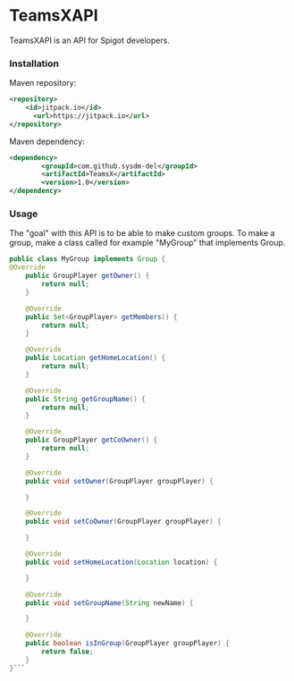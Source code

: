 # TeamsXAPI
TeamsXAPI is an API for Spigot developers.

### Installation
Maven repository:
```xml
<repository>
    <id>jitpack.io</id>
	  <url>https://jitpack.io</url>
</repository>
```

Maven dependency:
```xml
<dependency>
	    <groupId>com.github.sysdm-del</groupId>
	    <artifactId>TeamsX</artifactId>
	    <version>1.0</version>
</dependency>
```

### Usage

The "goal" with this API is to be able to make custom groups. To make a group, make a class called for example "MyGroup" that implements Group.
```java
public class MyGroup implements Group {
@Override
    public GroupPlayer getOwner() {
        return null;
    }

    @Override
    public Set<GroupPlayer> getMembers() {
        return null;
    }

    @Override
    public Location getHomeLocation() {
        return null;
    }

    @Override
    public String getGroupName() {
        return null;
    }

    @Override
    public GroupPlayer getCoOwner() {
        return null;
    }

    @Override
    public void setOwner(GroupPlayer groupPlayer) {

    }

    @Override
    public void setCoOwner(GroupPlayer groupPlayer) {

    }

    @Override
    public void setHomeLocation(Location location) {

    }

    @Override
    public void setGroupName(String newName) {

    }

    @Override
    public boolean isInGroup(GroupPlayer groupPlayer) {
        return false;
    }
}```

